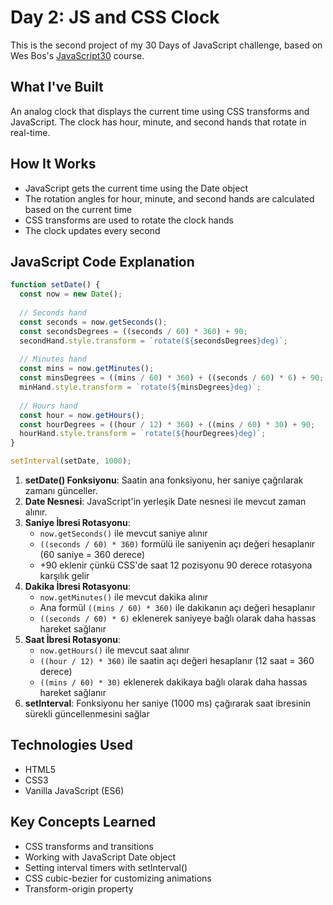 # Day 2: JS and CSS Clock

This is the second project of my 30 Days of JavaScript challenge, based on Wes Bos's [JavaScript30](https://javascript30.com/) course.

## What I've Built

An analog clock that displays the current time using CSS transforms and JavaScript. The clock has hour, minute, and second hands that rotate in real-time.

## How It Works

- JavaScript gets the current time using the Date object
- The rotation angles for hour, minute, and second hands are calculated based on the current time
- CSS transforms are used to rotate the clock hands
- The clock updates every second

## JavaScript Code Explanation

```javascript
function setDate() {
  const now = new Date();
  
  // Seconds hand
  const seconds = now.getSeconds();
  const secondsDegrees = ((seconds / 60) * 360) + 90;
  secondHand.style.transform = `rotate(${secondsDegrees}deg)`;
  
  // Minutes hand
  const mins = now.getMinutes();
  const minsDegrees = ((mins / 60) * 360) + ((seconds / 60) * 6) + 90;
  minHand.style.transform = `rotate(${minsDegrees}deg)`;
  
  // Hours hand
  const hour = now.getHours();
  const hourDegrees = ((hour / 12) * 360) + ((mins / 60) * 30) + 90;
  hourHand.style.transform = `rotate(${hourDegrees}deg)`;
}

setInterval(setDate, 1000);
```

1. **setDate() Fonksiyonu**: Saatin ana fonksiyonu, her saniye çağrılarak zamanı günceller.
2. **Date Nesnesi**: JavaScript'in yerleşik Date nesnesi ile mevcut zaman alınır.
3. **Saniye İbresi Rotasyonu**: 
   - `now.getSeconds()` ile mevcut saniye alınır
   - `((seconds / 60) * 360)` formülü ile saniyenin açı değeri hesaplanır (60 saniye = 360 derece)
   - +90 eklenir çünkü CSS'de saat 12 pozisyonu 90 derece rotasyona karşılık gelir
4. **Dakika İbresi Rotasyonu**:
   - `now.getMinutes()` ile mevcut dakika alınır
   - Ana formül `((mins / 60) * 360)` ile dakikanın açı değeri hesaplanır
   - `((seconds / 60) * 6)` eklenerek saniyeye bağlı olarak daha hassas hareket sağlanır
5. **Saat İbresi Rotasyonu**:
   - `now.getHours()` ile mevcut saat alınır
   - `((hour / 12) * 360)` ile saatin açı değeri hesaplanır (12 saat = 360 derece)
   - `((mins / 60) * 30)` eklenerek dakikaya bağlı olarak daha hassas hareket sağlanır
6. **setInterval**: Fonksiyonu her saniye (1000 ms) çağırarak saat ibresinin sürekli güncellenmesini sağlar

## Technologies Used

- HTML5
- CSS3
- Vanilla JavaScript (ES6)

## Key Concepts Learned

- CSS transforms and transitions
- Working with JavaScript Date object
- Setting interval timers with setInterval()
- CSS cubic-bezier for customizing animations
- Transform-origin property 
